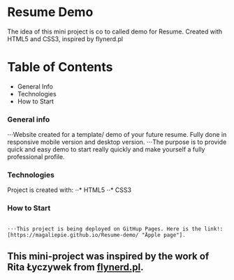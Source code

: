 # Resume Demo
The idea of this mini project is co to called demo for Resume. Created with HTML5 and CSS3, inspired by flynerd.pl

# Table of Contents
* General Info
* Technologies
* How to Start

### General info
⋅⋅⋅Website created for a template/ demo of your future resume. Fully done in responsive mobile version and desktop version. 
⋅⋅⋅The purpose is to provide quick and easy demo to start really quickly and make yourself a fully professional profile.

### Technologies
Project is created with:
⋅⋅* HTML5
⋅⋅* CSS3

### How to Start
```

⋅⋅⋅This project is being deployed on GitHup Pages. Here is the link!: [https://magaliepie.github.io/Resume-demo/ "Äpple page"].

```
## This mini-project was inspired by the work of Rita Łyczywek from [flynerd.pl](https://www.flynerd.pl/).
